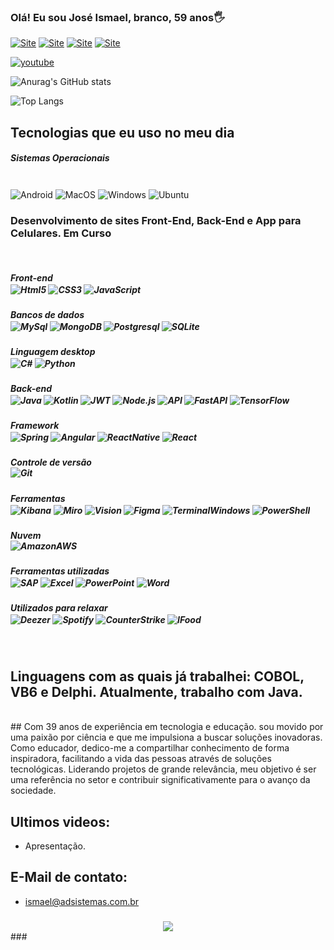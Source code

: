 ### Olá! Eu sou José Ismael, branco, 59 anos🖐️

[![Site](https://img.shields.io/badge/Maintained%3F-yes-green.svg)](https://dilmabittencourt.com.br/)
[![Site](https://img.shields.io/badge/Maintained%3F-yes-green.svg)](http://alemdasorte.com.br/)
[![Site](https://img.shields.io/badge/Maintained%3F-yes-green.svg)](https://adsistemas.com.br/)
[![Site](https://img.shields.io/badge/Maintained%3F-yes-green.svg)](https://santarosa-site.web.app/)

[![youtube](https://img.shields.io/badge/YouTube-FF0000?style=for-the-badge&logo=youtube&logoColor=white)](https://www.youtube.com/channel/UCPvTOdjDJlBHqMebPZS5aCg)

![Anurag's GitHub stats](https://github-readme-stats.vercel.app/api?username=adsjinf&show_icons=true&title_color=008000&theme=dracula)

![Top Langs](https://github-readme-stats.vercel.app/api/top-langs/?username=adsjinf&layout=compact&title_color=008000&theme=dracula)

## Tecnologias que eu uso no meu dia

<div style="sisplay: inline_block">
    <h5>Sistemas Operacionais</h5></br>
    <img align="center" alt="Android" src="https://img.shields.io/badge/Android-3DDC84?style=for-the-badge&logo=android&logoColor=white" />
    <img align="center" alt="MacOS" src="https://img.shields.io/badge/mac%20os-000000?style=for-the-badge&logo=apple&logoColor=white" />
    <img align="center" alt="Windows" src="https://img.shields.io/badge/Windows-0078D6?style=for-the-badge&logo=windows&logoColor=white" />
    <img align="center" alt="Ubuntu" src="https://img.shields.io/badge/Ubuntu-E95420?style=for-the-badge&logo=ubuntu&logoColor=white" />
    <h3>Desenvolvimento de sites Front-End, Back-End  e App para Celulares. Em Curso</h3></br>
    <h5>Front-end</br>
    <img align="center" alt="Html5" src="https://img.shields.io/badge/HTML5-E34F26?style=for-the-badge&logo=html5&logoColor=white" />
    <img align="center" alt="CSS3" src="https://img.shields.io/badge/Css3-1572B6?style=for-the-badge&logo=css3&logoColor=white" />
    <img align="center" alt="JavaScript" src="https://img.shields.io/badge/JavaScript-F7DF1E?style=for-the-badge&logo=javascript&logoColor=black" /></br>
    <h5>Bancos de dados</br>
    <img align="center" alt="MySql" src="https://img.shields.io/badge/MySQL-005C84?style=for-the-badge&logo=mysql&logoColor=white" />
    <img align="center" alt="MongoDB" src="https://img.shields.io/badge/MongoDB-4EA94B?style=for-the-badge&logo=mongodb&logoColor=white" />
    <img align="center" alt="Postgresql" src="https://img.shields.io/badge/PostgreSQL-316192?style=for-the-badge&logo=postgresql&logoColor=white" />
    <img align="center" alt="SQLite" src="https://img.shields.io/badge/SQLite-07405E?style=for-the-badge&logo=sqlite&logoColor=white" /></br>
    <h5>Linguagem desktop</br>
    <img align="center" alt="C#" src="https://img.shields.io/badge/C%23-239120?style=for-the-badge&logo=c-sharp&logoColor=white" />
    <img align="center" alt="Python" src="https://img.shields.io/badge/Python-3776AB?style=for-the-badge&logo=python&logoColor=white" /></br>
    <h5>Back-end</br>
    <img align="center" alt="Java" src="https://img.shields.io/badge/Java-ED8B00?style=for-the-badge&logo=openjdk&logoColor=white" />
    <img align="center" alt="Kotlin" src="https://img.shields.io/badge/Kotlin-0095D5?&style=for-the-badge&logo=kotlin&logoColor=white" />
    <img align="center" alt="JWT" src="https://img.shields.io/badge/JWT-000000?style=for-the-badge&logo=json-web-tokens&logoColor=white" />
    <img align="center" alt="Node.js" src="https://img.shields.io/badge/Node.js-339933?style=for-the-badge&logo=node.js&logoColor=white" />
    <img align="center" alt="API" src="https://img.shields.io/badge/API-FF6F00?style=for-the-badge&logo=fastapi&logoColor=white" />
    <img align="center" alt="FastAPI" src="https://img.shields.io/badge/FastAPI-009688?style=for-the-badge&logo=fastapi&logoColor=white" />
    <img align="center" alt="TensorFlow" src="https://img.shields.io/badge/TensorFlow-FF6F00?style=for-the-badge&logo=tensorflow&logoColor=white" /></br>
    <h5>Framework</br>
    <img align="center" alt="Spring" src="https://img.shields.io/badge/Spring-6DB33F?style=for-the-badge&logo=spring&logoColor=white" />
    <img align="center" alt="Angular" src="https://img.shields.io/badge/Angular-DD0031?style=for-the-badge&logo=angular&logoColor=white" />
    <img align="center" alt="ReactNative" src="https://img.shields.io/badge/React_Native-20232A?style=for-the-badge&logo=react&logoColor=61DAFB" />
    <img align="center" alt="React" src="https://img.shields.io/badge/React-61DAFB?style=for-the-badge&logo=react&logoColor=black" /></br>
    <h5>Controle de versão</br>
    <img align="center" alt="Git" src="https://img.shields.io/badge/GIT-E44C30?style=for-the-badge&logo=git&logoColor=white" /></br>
    <h5>Ferramentas</br>
    <img align="center" alt="Kibana" src="https://img.shields.io/badge/Kibana-005571?style=for-the-badge&logo=Kibana&logoColor=white" />
    <img align="center" alt="Miro" src="https://img.shields.io/badge/Miro-050038?style=for-the-badge&logo=Miro&logoColor=white" />
    <img align="center" alt="Vision" src="https://img.shields.io/badge/Microsoft_Visio-3955A3?style=for-the-badgee&logo=microsoft-visio&logoColor=white" />
    <img align="center" alt="Figma" src="https://img.shields.io/badge/Figma-F24E1E?style=for-the-badge&logo=figma&logoColor=white" />
    <img align="center" alt="TerminalWindows" src="https://img.shields.io/badge/windows%20terminal-4D4D4D?style=for-the-badge&logo=windows%20terminal&logoColor=white" />
    <img align="center" alt="PowerShell" src="https://img.shields.io/badge/Powershell-2CA5E0?style=for-the-badge&logo=powershell&logoColor=white" /></br>
    <h5>Nuvem</br>
    <img align="center" alt="AmazonAWS" src="https://img.shields.io/badge/Amazon_AWS-FF9900?style=for-the-badge&logo=amazonaws&logoColor=white" /></br>
    <h5>Ferramentas utilizadas</br>
    <img align="center" alt="SAP" src="https://img.shields.io/badge/SAP-0FAAFF?style=for-the-badge&logo=sap&logoColor=white" />
    <img align="center" alt="Excel" src="https://img.shields.io/badge/Microsoft_Excel-217346?style=for-the-badge&logo=microsoft-excel&logoColor=white" />
    <img align="center" alt="PowerPoint" src="https://img.shields.io/badge/Microsoft_PowerPoint-B7472A?style=for-the-badge&logo=microsoft-powerpoint&logoColor=white" />
    <img align="center" alt="Word" src="https://img.shields.io/badge/Microsoft_Word-2B579A?style=for-the-badge&logo=microsoft-word&logoColor=white" /></br>
    <h5>Utilizados para relaxar</br>
    <img align="center" alt="Deezer" src="https://img.shields.io/badge/Deezer-FEAA2D?style=for-the-badge&logo=deezer&logoColor=white" />
    <img align="center" alt="Spotify" src="https://img.shields.io/badge/Spotify-1ED760?&style=for-the-badge&logo=spotify&logoColor=white" />
    <img align="center" alt="CounterStrike" src="https://img.shields.io/badge/Counter_Strike-000000?style=for-the-badge&logo=counter-strike&logoColor=white" />
    <img align="center" alt="IFood" src="https://img.shields.io/badge/iFood-EA1D2C?style=for-the-badge&logo=ifood&logoColor=white" /></br>
</div><br/>
<div>
    <H2>
    Linguagens com as quais já trabalhei: COBOL, VB6 e Delphi. Atualmente, trabalho com Java.
    </H2>
</div><br/>
## Com 39 anos de experiência em tecnologia e educação. sou movido por uma paixão por ciência e que me impulsiona a buscar soluções inovadoras. Como educador, dedico-me a compartilhar conhecimento de forma inspiradora, facilitando a vida das pessoas através de soluções tecnológicas. Liderando projetos de grande relevância, meu objetivo é ser uma referência no setor e contribuir significativamente para o avanço da sociedade.

## Ultimos videos:
- Apresentação.

## E-Mail de contato:
- ismael@adsistemas.com.br

###
<div align="center">
  <img src="https://profile-counter.glitch.me/adsjinf/count.svg?"  />
</div>
###

